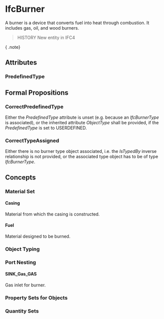 # IfcBurner

A burner is a device that converts fuel into heat through combustion. It includes gas, oil, and wood burners.<!-- end of definition -->

> HISTORY New entity in IFC4

{ .note}
>

## Attributes

### PredefinedType


## Formal Propositions

### CorrectPredefinedType
Either the _PredefinedType_ attribute is unset (e.g. because an _IfcBurnerType_ is associated), or the inherited attribute _ObjectType_ shall be provided, if the _PredefinedType_ is set to USERDEFINED.

### CorrectTypeAssigned
Either there is no burner type object associated, i.e. the _IsTypedBy_ inverse relationship is not provided, or the associated type object has to be of type _IfcBurnerType_.

## Concepts

### Material Set



#### Casing

Material from which the casing is constructed.

#### Fuel

Material designed to be burned.

### Object Typing



### Port Nesting



#### SINK_Gas_GAS

Gas inlet for burner.

### Property Sets for Objects



### Quantity Sets



